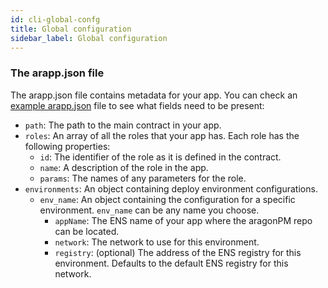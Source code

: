 ```yaml
---
id: cli-global-confg
title: Global configuration
sidebar_label: Global configuration
---
```


[//]: # "TODO: --environment, manifest.json"

### The arapp.json file

The arapp.json file contains metadata for your app. You can check an [example arapp.json](https://github.com/aragon/aragon-apps/blob/master/apps/voting/arapp.json) file to see what fields need to be present:

- `path`: The path to the main contract in your app.
- `roles`: An array of all the roles that your app has. Each role has the following properties:
  - `id`: The identifier of the role as it is defined in the contract.
  - `name`: A description of the role in the app.
  - `params`: The names of any parameters for the role.
- `environments`: An object containing deploy environment configurations.
  - `env_name`: An object containing the configuration for a specific environment. `env_name` can be any name you choose.
    - `appName`: The ENS name of your app where the aragonPM repo can be located.
    - `network`: The network to use for this environment.
    - `registry`: (optional) The address of the ENS registry for this environment. Defaults to the default ENS registry for this network.
